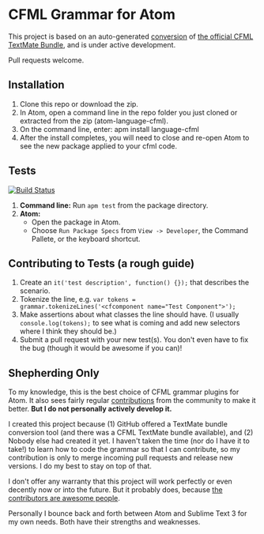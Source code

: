 # CFML Grammar for Atom

This project is based on an auto-generated [conversion][1] of [the official CFML TextMate Bundle][2], and is under active development.

Pull requests welcome.

## Installation

1. Clone this repo or download the zip.
2. In Atom, open a command line in the repo folder you just cloned or extracted from the zip (atom-language-cfml).
3. On the command line, enter: apm install language-cfml
4. After the install completes, you will need to close and re-open Atom to see the new package applied to your cfml code.

## Tests
[![Build Status](https://travis-ci.org/atuttle/atom-language-cfml.svg?branch=master)](https://travis-ci.org/atuttle/atom-language-cfml)

1. **Command line:** Run `apm test` from the package directory.
2. **Atom:**
   - Open the package in Atom.
   - Choose `Run Package Specs` from `View -> Developer`, the Command Pallete, or the keyboard shortcut.

## Contributing to Tests (a rough guide)
1. Create an `it('test description', function() {});` that describes the scenario.
2. Tokenize the line, e.g. `var tokens = grammar.tokenizeLines('<cfcomponent name="Test Component">');`
3. Make assertions about what classes the line should have. (I usually `console.log(tokens);` to see what is coming and add new selectors where I think they should be.)
4. Submit a pull request with your new test(s). You don't even have to fix the bug (though it would be awesome if you can)!


[1]: http://atom.io/docs/latest/converting-a-text-mate-bundle
[2]: https://github.com/textmate/coldfusion.tmbundle

## Shepherding Only

To my knowledge, this is the best choice of CFML grammar plugins for Atom. It also sees fairly regular [contributions](https://github.com/atuttle/atom-language-cfml/pulls?q=is%3Apr+is%3Aclosed) from the community to make it better. **But I do not personally actively develop it.**

I created this project because (1) GitHub offered a TextMate bundle conversion tool (and there was a CFML TextMate bundle available), and (2) Nobody else had created it yet. I haven't taken the time (nor do I have it to take!) to learn how to code the grammar so that I can contribute, so my contribution is only to merge incoming pull requests and release new versions. I do my best to stay on top of that.

I don't offer any warranty that this project will work perfectly or even decently now or into the future. But it probably does, because [the contributors are awesome people](https://github.com/atuttle/atom-language-cfml/graphs/contributors).

Personally I bounce back and forth between Atom and Sublime Text 3 for my own needs. Both have their strengths and weaknesses.
